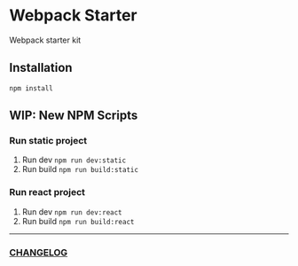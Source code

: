 # Webpack Starter
Webpack starter kit

## Installation

```
npm install
```

## WIP: New NPM Scripts

### Run static project
1. Run dev ```npm run dev:static```
2. Run build ```npm run build:static```

### Run react project
1. Run dev ```npm run dev:react```
2. Run build ```npm run build:react```

---
### [CHANGELOG](./CHANGELOG.md)